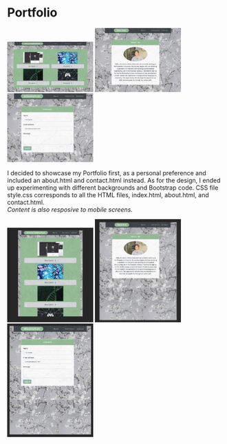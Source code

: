 # Portfolio

<img src="Images/Portfolio.png" width="200" >
<img src="Images/AboutMe.png" width="200">
<img src="Images/Contact.png" width="200">

I decided to showcase my Portfolio first, as a personal preference and included an about.html and contact.html instead. 
As for the design, I ended up experimenting with different backgrounds and Bootstrap code. CSS file style.css corresponds
to all the HTML files, index.html, about.html, and contact.html.   
 *Content is also resposive to mobile screens.*

<p>
<img src="Images/MobilePortfolio.png" width="200" >
<img src="Images/MobileAboutMe.png" width="200" >
<img src="Images/MobileContact.png" width="200" >
<p>
